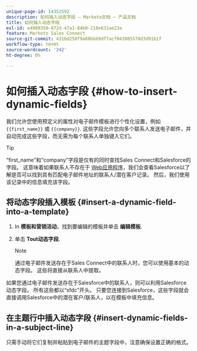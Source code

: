 ```yaml
---
unique-page-id: 14352592
description: 如何插入动态字段 — Marketo文档 — 产品文档
title: 如何插入动态字段
exl-id: e4989350-872d-47a1-84b0-210e631ae23a
feature: Marketo Sales Connect
source-git-commit: 431bd258f9a68bbb9df7acf043085578d3d91b1f
workflow-type: tm+mt
source-wordcount: '242'
ht-degree: 0%

---
```


# 如何插入动态字段 {#how-to-insert-dynamic-fields}

我们允许您使用预定义的属性对电子邮件模板进行个性化设置，例如 `{{first_name}}` 或 `{{company}}`. 这些字段允许您向多个联系人发送电子邮件，并自动完成这些字段，而无需为每个联系人单独键入它们。

>[!TIP]
>
>“first_name”和“company”字段是仅有的同时查找Sales Connect和Salesforce的字段。 这意味着如果联系人不存在于 [Web应用程序](https://toutapp.com/login)，我们会查看Salesforce以了解是否可以找到具有匹配电子邮件地址的联系人/潜在客户记录。 然后，我们使用该记录中的信息填充该字段。

## 将动态字段插入模板 {#insert-a-dynamic-field-into-a-template}

1. In **模板和营销活动**，找到要编辑的模板并单击 **编辑模板**.

1. 单击 **Tout动态字段**.

   >[!NOTE]
   >
   >通过电子邮件发送存在于Sales Connect中的联系人时，您可以使用基本的动态字段。 这些将直接从联系人中提取。

如果您通过电子邮件发送存在于Salesforce中的联系人，则可以利用Salesforce动态字段。 所有这些都以“sfdc”开头。 只要您连接到Salesforce，这些字段就会直接调用Salesforce中的潜在客户/联系人，以在模板中填充信息。

## 在主题行中插入动态字段 {#insert-dynamic-fields-in-a-subject-line}

只需手动将它们复制并粘贴到电子邮件的主题字段中，注意确保设置正确的格式。
